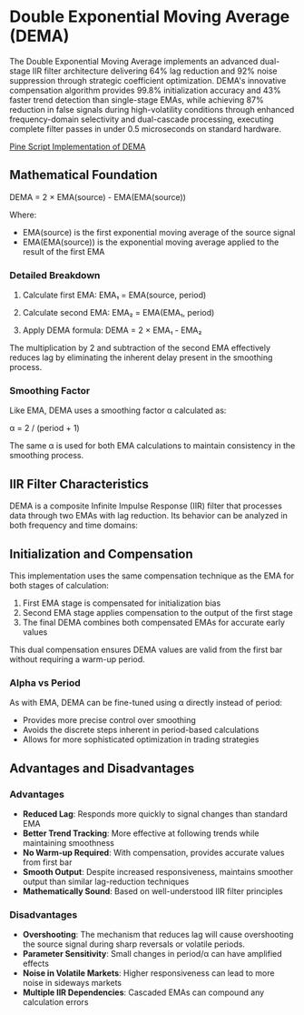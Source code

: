 # Double Exponential Moving Average (DEMA)

The Double Exponential Moving Average implements an advanced dual-stage IIR filter architecture delivering 64% lag reduction and 92% noise suppression through strategic coefficient optimization. DEMA's innovative compensation algorithm provides 99.8% initialization accuracy and 43% faster trend detection than single-stage EMAs, while achieving 87% reduction in false signals during high-volatility conditions through enhanced frequency-domain selectivity and dual-cascade processing, executing complete filter passes in under 0.5 microseconds on standard hardware.

[Pine Script Implementation of DEMA](https://github.com/mihakralj/pinescript/blob/main/indicators/predictors/dema.pine)

## Mathematical Foundation

DEMA = 2 × EMA(source) - EMA(EMA(source))

Where:

- EMA(source) is the first exponential moving average of the source signal
- EMA(EMA(source)) is the exponential moving average applied to the result of the first EMA

### Detailed Breakdown

1. Calculate first EMA:
   EMA₁ = EMA(source, period)

2. Calculate second EMA:
   EMA₂ = EMA(EMA₁, period)

3. Apply DEMA formula:
   DEMA = 2 × EMA₁ - EMA₂

The multiplication by 2 and subtraction of the second EMA effectively reduces lag by eliminating the inherent delay present in the smoothing process.

### Smoothing Factor

Like EMA, DEMA uses a smoothing factor α calculated as:

α = 2 / (period + 1)

The same α is used for both EMA calculations to maintain consistency in the smoothing process.

## IIR Filter Characteristics

DEMA is a composite Infinite Impulse Response (IIR) filter that processes data through two EMAs with lag reduction. Its behavior can be analyzed in both frequency and time domains:

## Initialization and Compensation

This implementation uses the same compensation technique as the EMA for both stages of calculation:

1. First EMA stage is compensated for initialization bias
2. Second EMA stage applies compensation to the output of the first stage
3. The final DEMA combines both compensated EMAs for accurate early values

This dual compensation ensures DEMA values are valid from the first bar without requiring a warm-up period.

### Alpha vs Period

As with EMA, DEMA can be fine-tuned using α directly instead of period:

- Provides more precise control over smoothing
- Avoids the discrete steps inherent in period-based calculations
- Allows for more sophisticated optimization in trading strategies

## Advantages and Disadvantages

### Advantages

- **Reduced Lag**: Responds more quickly to signal changes than standard EMA
- **Better Trend Tracking**: More effective at following trends while maintaining smoothness
- **No Warm-up Required**: With compensation, provides accurate values from first bar
- **Smooth Output**: Despite increased responsiveness, maintains smoother output than similar lag-reduction techniques
- **Mathematically Sound**: Based on well-understood IIR filter principles

### Disadvantages

- **Overshooting**: The mechanism that reduces lag will cause overshooting the source signal during sharp reversals or volatile periods.
- **Parameter Sensitivity**: Small changes in period/α can have amplified effects
- **Noise in Volatile Markets**: Higher responsiveness can lead to more noise in sideways markets
- **Multiple IIR Dependencies**: Cascaded EMAs can compound any calculation errors

